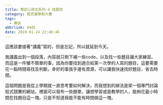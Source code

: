```yaml
---
title: 寒訓心得文系列-4 找題目
category: 程式營隊和大賽
tags:
  - 寒訓
abbrlink: 44d5
date: 2019-01-24 22:40:46
---
```

這應該要接著"講義"寫的，但是忘記，所以就延到今天。
<!-- more -->
我講義出到一個段落，內容就只剩下補一些code，以及找一些題目讓大家練習。而這是一件蠻不簡單的事，因為你要找到適合給第一次學的人寫的題目，這要需要花一點時間尋找及判斷。幸好的事我手邊有資源，可以讓我快速找好題目，省去時間。

這個問題是我從上學期就一直思考要如何解決，而我想到的辦法是架一個專門討論程式競賽的網站，裡面可以發布一些題單，讓想學習或是教學的人，能夠花最小時間在找題目這一塊。只是不知道我能不能有時間做這一塊。